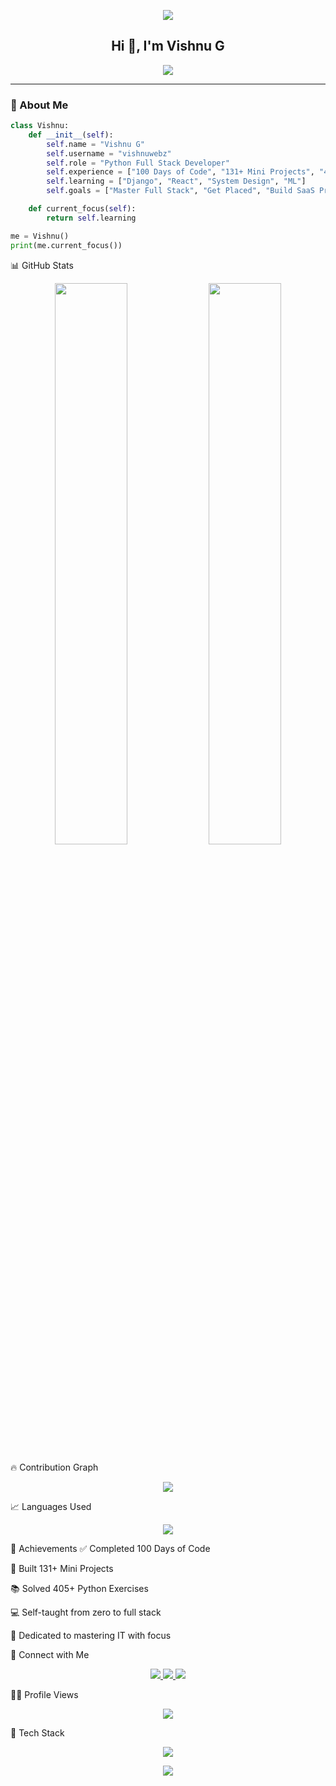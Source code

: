 <!-- README.md for vishnuwebz -->

<p align="center">
  <img src="https://capsule-render.vercel.app/api?type=waving&height=180&text=Vishnuwebz%20-%20Code%20Crafter&fontAlign=50&fontColor=ffffff&fontSize=30&desc=Python%20Full-Stack%20Developer%20|%20100%20Days%20of%20Code%20Warrior&descSize=18&descAlign=50&descAlignY=70&color=0:0f2027,50:203a43,100:2c5364" />
</p>

<h2 align="center">Hi 👋, I'm Vishnu G</h2>

<p align="center">
  <img src="https://readme-typing-svg.herokuapp.com?font=Fira+Code&duration=3000&pause=1000&color=FF6F00&center=true&vCenter=true&width=600&lines=Python+Full+Stack+Developer;131+Mini+Projects+Completed;405+Exercises+Cracked;Open+Source+Contributor;React+%7C+Django+%7C+REST+API+Learner" />
</p>

---

### 🚀 About Me

```python
class Vishnu:
    def __init__(self):
        self.name = "Vishnu G"
        self.username = "vishnuwebz"
        self.role = "Python Full Stack Developer"
        self.experience = ["100 Days of Code", "131+ Mini Projects", "405+ Exercises"]
        self.learning = ["Django", "React", "System Design", "ML"]
        self.goals = ["Master Full Stack", "Get Placed", "Build SaaS Products"]

    def current_focus(self):
        return self.learning

me = Vishnu()
print(me.current_focus())
```
📊 GitHub Stats
<p align="center"> <img src="https://github-readme-stats.vercel.app/api?username=vishnuwebz&show_icons=true&theme=tokyonight&count_private=true&hide=prs&hide_border=true" width="48%"/> <img src="https://github-readme-streak-stats.herokuapp.com?user=vishnuwebz&theme=tokyonight&hide_border=true" width="48%"/> </p>

🔥 Contribution Graph
<p align="center"> <img src="https://github-readme-activity-graph.vercel.app/graph?username=vishnuwebz&theme=tokyo-night&hide_border=true"/> </p>

📈 Languages Used
<p align="center"> <img src="https://github-readme-stats.vercel.app/api/top-langs/?username=vishnuwebz&layout=compact&theme=tokyonight&langs_count=8&hide_border=true" /> </p>

🧠 Achievements
✅ Completed 100 Days of Code

🚀 Built 131+ Mini Projects

📚 Solved 405+ Python Exercises

💻 Self-taught from zero to full stack

🧠 Dedicated to mastering IT with focus


👥 Connect with Me
<p align="center"> <a href="https://www.linkedin.com/in/your-linkedin-id/" target="_blank"> <img src="https://img.shields.io/badge/LinkedIn-0077B5?style=for-the-badge&logo=linkedin&logoColor=white"/> </a> <a href="mailto:your.email@example.com"> <img src="https://img.shields.io/badge/Gmail-D14836?style=for-the-badge&logo=gmail&logoColor=white"/> </a> <a href="https://github.com/vishnuwebz"> <img src="https://img.shields.io/badge/GitHub-181717?style=for-the-badge&logo=github&logoColor=white"/> </a> </p>


🕵️‍♂️ Profile Views
<p align="center"> <img src="https://komarev.com/ghpvc/?username=vishnuwebz&label=Visitors&color=0e75b6&style=flat" /> </p>

🧩 Tech Stack
<p align="center"> <img src="https://skillicons.dev/icons?i=python,django,react,html,css,js,bootstrap,git,github,postman,vscode,sqlite,mysql" /> </p>

<p align="center"> <img src="https://capsule-render.vercel.app/api?type=waving&height=120&section=footer&color=0:0f2027,50:203a43,100:2c5364"/> </p>
